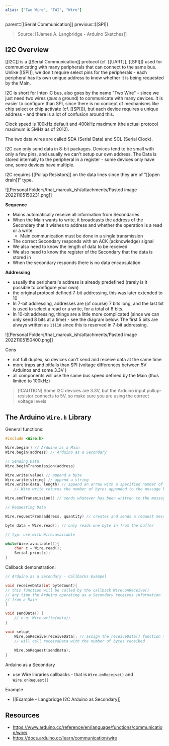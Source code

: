 ```yaml
---
alias: ["Two Wire", "TWI", "Wire"]
---
```

parent::[[Serial Communication]]
previous::[[SPI]]

> Source: [[James A. Langbridge - Arduino Sketches]]

## I2C Overview

[[I2C]] is a [[Serial Communication]] protocol (cf. [[UART]], [[SPI]]) used for communicating with many peripherals that can connect to the same bus. Unlike [[SPI]], we don't require select pins for the peripherals - each peripheral has its own unique address to know whether it is being requested by the Main.

I2C is short for Inter-IC bus, also goes by the name "Two Wire" - since we just need two wires (_plus_ a ground) to communicate with many devices. It is easier to configure than SPI, since there is no concept of mechanisms like chip select or chip activate (cf. [[SPI]]), but each device requires a unique address - and there is a lot of confusion around this.

Clock speed is 100kHz default and 400kHz maximum (the actual protocol maximum is 5MHz as of 2012). 

The two data wires are called SDA (Serial Data) and SCL (Serial Clock). 

I2C can only send data in 8-bit packages. Devices tend to be small with only a few pins, and usually we can't setup our own address. The Data is stored internally to the peripheral in a register - some devices only have one, some devices have multiple. 

I2C requires [[Pullup Resistors]] on the data lines since they are of "[[open drain]]" type. 

![[Personal Folders/that_marouk_ish/attachments/Pasted image 20221105150231.png]]

**Sequence**
- Mains automatically receive all information from Secondaries
- When the Main wants to write, it broadcasts the address of the Secondary that it wishes to address and whether the operation is a read or a write
	- Main communication must be done in a single transmission
- The correct Secondary responds with an ACK (acknowledge) signal
- We also need to know the length of data to be received
- We also need to know the register of the Secondary that the data is stored in
- When the secondary responds there is no data encapsulation

**Addressing**
- usually the peripheral's address is already predefined (rarely is it possible to configure your own)
- the original protocol defined 7-bit addressing, this was later extended to 10
- In 7-bit addressing, addresses are (of course) 7 bits long, and the last bit is used to select a read or a write, for a total of 8 bits.
- In 10-bit addressing, things are a little more complicated (since we can only send 8 bits at a time) - see the diagram below. The first 5 bits are always written as `11110` since this is reserved in 7-bit addressing. 

![[Personal Folders/that_marouk_ish/attachments/Pasted image 20221105150400.png]]

Cons
- not full duplex, so devices can't send and receive data at the same time
- more traps and pitfalls than SPI (voltage differences between 5V Arduinos and some 3.3V )
- all components will use the same bus speed defined by the Main (thus limited to 100kHz)

> [!CAUTION] Some I2C devices are 3.3V, but the Arduino input pullup-resistor connects to 5V, so make sure you are using the correct voltage levels


## The Arduino `Wire.h` Library

General functions:
```cpp
#include <Wire.h>

Wire.begin() // Arduino as a Main
Wire.begin(address) // Arduino as a Secondary

// Sending Data
Wire.beginTransmission(address)

Wire.write(value) // append a byte
Wire.write(string) // append a string
Wire.write(data, length) // append an arraw with a specified number of bytes
	// Wire.write returns the number of bytes appended to the message but we don't nec. need to store this

Wire.endTransmission() // sends whatever has been written to the message so far; by default the I2C bus is freed

// Requesting Data

Wire.requestFrom(address, quantity) // creates and sends a request message from the Main to the Secondaries

byte data = Wire.read(); // only reads one byte in from the buffer

// typ. use with Wire.available

while(Wire.available()){
	char c = Wire.read();
	Serial.print(c);
}
```

Callback demonstration:
```cpp
// Arduino as a Secondary - Callbacks Exampel

void receiveData(int byteCount){
// this function will be called by the callback Wire.onReceive()
// any time the Arduino operating as a Secondary receives information
// from a Main
}

void sendData() {
	// e.g. Wire.write(data);
}

void setup{
	Wire.onReceive(receiveData); // assign the receiveData() function to the Wire.onReceive callback
	// will call receiveData with the number of bytes receibed
	
	Wire.onRequest(sendData);
}

```

Arduino as a Secondary
- use Wire libraries callbacks - that is `Wire.onReceive()` and `Wire.onRequest()`

Example
- [[Example - Langbridge I2C Arduino as Secondary]]

## Resources
- https://www.arduino.cc/reference/en/language/functions/communication/wire/
- https://docs.arduino.cc/learn/communication/wire